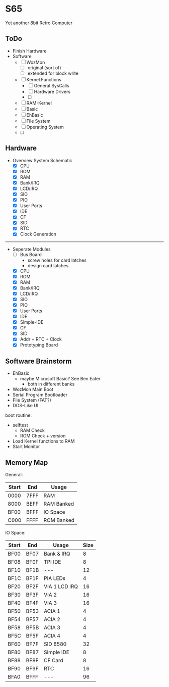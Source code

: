 # S65
Yet another 8bit Retro Computer

## ToDo

- Finish Hardware
- Software
  - [ ] WozMon
    - [ ] original (sort of)
    - [ ] extended for block write
  - [ ] Kernel Functions
    - [ ] General SysCalls
    - [ ] Hardware Drivers
    - [ ] 
  - [ ] RAM-Kernel
  - [ ] Basic
  - [ ] EhBasic
  - [ ] File System
  - [ ] Operating System
  - [ ] 

## Hardware

- Overview System Schematic
  - [x] CPU
  - [x] ROM
  - [x] RAM
  - [x] Bank/IRQ
  - [x] LCD/IRQ
  - [x] SIO
  - [x] PIO
  - [x] User Ports
  - [x] IDE
  - [x] CF
  - [x] SID
  - [x] RTC
  - [x] Clock Generation

---

- Seperate Modules
  - [ ] Bus Board
    - screw holes for card latches
    - design card latches
  - [x] CPU
  - [x] ROM
  - [x] RAM
  - [x] Bank/IRQ
  - [x] LCD/IRQ
  - [x] SIO
  - [x] PIO
  - [x] User Ports
  - [x] IDE
  - [x] Simple-IDE
  - [x] CF
  - [x] SID
  - [x] Addr + RTC + Clock
  - [x] Prototyping Board

## Software Brainstorm

- EhBasic
  - maybe Microsoft Basic? See Ben Eater
    - both in different banks
- WozMon Main Boot
- Serial Program Bootloader
- File System (FAT?)
- DOS-Like UI

boot routine:
- selftest
  - RAM Check
  - ROM Check + version
- Load Kernel functions to RAM
- Start Monitor

## Memory Map

General:

| Start | End  | Usage      |
|-------|------|------------|
| 0000  | 7FFF | RAM        |
| 8000  | BEFF | RAM Banked |
| BF00  | BFFF | IO Space   | 
| C000  | FFFF | ROM Banked |

IO Space:

| Start | End  | Usage         |Size|
|-------|------|---------------|----|
| BF00  | BF07 | Bank & IRQ    | 8  |
| BF08  | BF0F | TPI IDE       | 8  |
| BF10  | BF1B | ---           | 12 |
| BF1C  | BF1F | PIA LEDs      | 4  |
| BF20  | BF2F | VIA 1 LCD IRQ | 16 |
| BF30  | BF3F | VIA 2         | 16 |
| BF40  | BF4F | VIA 3         | 16 |
| BF50  | BF53 | ACIA 1        | 4  |
| BF54  | BF57 | ACIA 2        | 4  |
| BF58  | BF5B | ACIA 3        | 4  |
| BF5C  | BF5F | ACIA 4        | 4  |
| BF60  | BF7F | SID 8580      | 32 |
| BF80  | BF87 | Simple IDE    | 8  |
| BF88  | BF8F | CF Card       | 8  |
| BF90  | BF9F | RTC           | 16 |
| BFA0  | BFFF | ---           | 96 | 